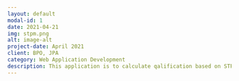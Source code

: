 ```yaml
---
layout: default
modal-id: 1
date: 2021-04-21
img: stpm.png
alt: image-alt
project-date: April 2021
client: BPO, JPA
category: Web Application Development
description: This application is to calculate qalification based on STPM. The end user is government staff who wants a promotion. This application are also meant to replace STPM qualification on SPA Portal.
---
```

